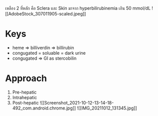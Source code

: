เหลือง 2 ที่หลัก คือ Sclera และ Skin  มาจาก hyperbilirubinemia เกิน 50 mmol/dL
![[AdobeStock_307011905-scaled.jpeg]]

# Keys
- heme => billiverdin => billirubin
- congugated = soluable = dark urine
- congugated => GI as stercobilin

# Approach
1. Pre-hepatic
2. Intrahepatic
3. Post-hepatic
![[Screenshot_2021-10-12-13-14-18-492_com.android.chrome.jpg]]
![[IMG_20211012_131345.jpg]]
